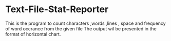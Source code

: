 # Text-File-Stat-Reporter
This is the program to count characters ,words ,lines , space and frequency of word occrance from the given file
The output wil be presented in the format of horizontal chart.
